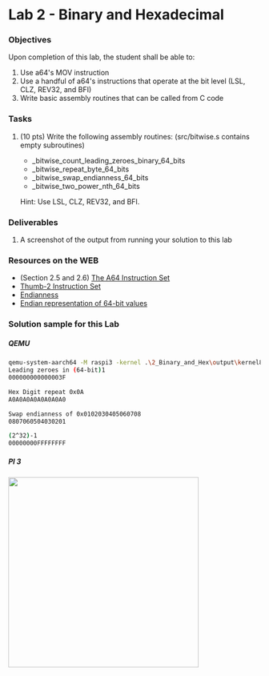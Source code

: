 # Lab 2 - Binary and Hexadecimal

### Objectives
Upon completion of this lab, the student shall be able to:

1. Use a64's MOV instruction
2. Use a handful of a64's instructions that operate at the bit level (LSL, CLZ, REV32, and BFI)
3. Write basic assembly routines that can be called from C code

### Tasks
1. (10 pts) Write the following assembly routines:
   (src/bitwise.s contains empty subroutines)
   - \_bitwise_count_leading_zeroes_binary_64_bits
   - \_bitwise_repeat_byte_64_bits
   - \_bitwise_swap_endianness_64_bits   
   - \_bitwise_two_power_nth_64_bits
    
    Hint: Use LSL, CLZ, REV32, and BFI.

### Deliverables
1. A screenshot of the output from running your solution to this lab


### Resources on the WEB
- (Section 2.5 and 2.6) [The A64 Instruction Set](https://static.docs.arm.com/100898/0100/the_a64_Instruction_set_100898_0100.pdf)
- [Thumb-2 Instruction Set](http://infocenter.arm.com/help/topic/com.arm.doc.qrc0001m/QRC0001_UAL.pdf)
- [Endianness](https://en.wikipedia.org/wiki/Endianness)
- [Endian representation of 64-bit values](https://stackoverflow.com/questions/21478765/endian-representation-of-64-bit-values)


### Solution sample for this Lab
##### QEMU
```bash
qemu-system-aarch64 -M raspi3 -kernel .\2_Binary_and_Hex\output\kernel8.img -serial null -serial stdio
Leading zeroes in (64-bit)1
000000000000003F

Hex Digit repeat 0x0A
A0A0A0A0A0A0A0A0

Swap endianness of 0x0102030405060708
0807060504030201

(2^32)-1
00000000FFFFFFFF
```
##### PI 3
  <img src="https://github.com/rromanotero/computer_architecture_labs/blob/master/1_Hello_World/images/lab2_solution.png" width="380"/>
